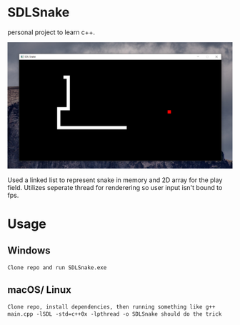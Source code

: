 # SDLSnake
personal project to learn c++.

![](snake.png)

Used a linked list to represent snake in memory and 2D array for the play field. Utilizes seperate thread for renderering so user input isn't bound to fps.

# Usage
## Windows
```
Clone repo and run SDLSnake.exe
```
## macOS/ Linux
```
Clone repo, install dependencies, then running something like g++ main.cpp -lSDL -std=c++0x -lpthread -o SDLSnake should do the trick
```
